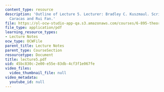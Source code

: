 ```yaml
---
content_type: resource
description: 'Outline of Lecture 5. Lecturer: Bradley C. Kuszmaul. Scribe: Alexandru
  Caracas and Rui Fan.'
file: https://ol-ocw-studio-app-qa.s3.amazonaws.com/courses/6-895-theory-of-parallel-systems-sma-5509-fall-2003/45bc830c2e00e55e83db4cf3f1e067fe_lecture5.pdf
file_type: application/pdf
learning_resource_types:
- Lecture Notes
ocw_type: OCWFile
parent_title: Lecture Notes
parent_type: CourseSection
resourcetype: Document
title: lecture5.pdf
uid: 45bc830c-2e00-e55e-83db-4cf3f1e067fe
video_files:
  video_thumbnail_file: null
video_metadata:
  youtube_id: null
---
```


